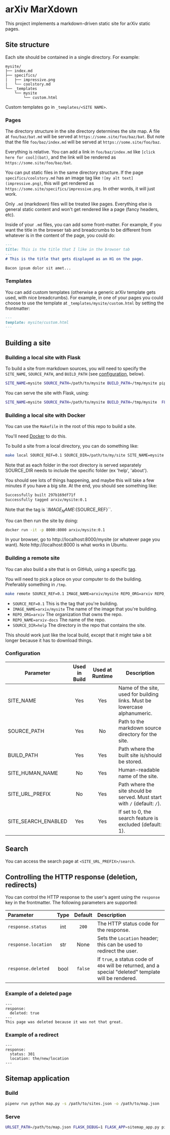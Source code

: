 # arXiv MarXdown

This project implements a markdown-driven static site for arXiv static pages.

## Site structure

Each site should be contained in a single directory. For example:

```
mysite/
├── index.md
├── specifics/
|   ├── impressive.png
|   └── coolstory.md
└── _templates
    └── mysite
        └── custom.html
```

Custom templates go in ``_templates/<SITE NAME>``.

### Pages

The directory structure in the site directory determines the site map. A
file at ``foo/baz/bat.md`` will be served at
``https://some.site/foo/baz/bat``. But note that the file
``foo/baz/index.md`` will be served at ``https://some.site/foo/baz``.

Everything is relative. You can add a link in ``foo/baz/index.md``
like ``[click here for cool](bat)``, and the link will be rendered as
``https://some.site/foo/baz/bat``.

You can put static files in the same directory structure. If the page
``specifics/coolstory.md`` has an image tag like
``![my alt text](impressive.png)``, this will get rendered as
``https://some.site/specifics/impressive.png``. In other words, it will just
work.

Only ``.md`` (markdown) files will be treated like pages. Everything else is
general static content and won't get rendered like a page (fancy headers,
etc).

Inside of your ``.md`` files, you can add some front-matter. For example,
if you want the title in the browser tab and breadcrumbs to be different from
whatever is in the content of the page, you could do:

```markdown
---
title: This is the title that I like in the browser tab
---
# This is the title that gets displayed as an H1 on the page.

Bacon ipsum dolor sit amet...
```

### Templates

You can add custom templates (otherwise a generic arXiv template gets used,
with nice breadcrumbs). For example, in one of your pages you could choose to
use the template at ``_templates/mysite/custom.html`` by setting the
frontmatter:

```markdown
---
template: mysite/custom.html
---
```

## Building a site

### Building a local site with Flask

To build a site from markdown sources, you will need to specify the ``SITE_NAME``, ``SOURCE_PATH``, and ``BUILD_PATH`` (see [configuration](#configuration), below).

```bash
SITE_NAME=mysite SOURCE_PATH=/path/to/mysite BUILD_PATH=/tmp/mysite pipenv run python build.py
```

You can serve the site with Flask, using:

```bash
SITE_NAME=mysite SOURCE_PATH=/path/to/mysite BUILD_PATH=/tmp/mysite  FLASK_APP=app.py pipenv run flask run
```

### Building a local site with Docker

You can use the ``Makefile`` in the root of this repo to build a site.

You'll need [Docker](https://www.docker.com/products/docker-desktop) to do
this.

To build a site from a local directory, you can do something like:

```bash
make local SOURCE_REF=0.1 SOURCE_DIR=/path/to/my/site SITE_NAME=mysite IMAGE_NAME=arxiv/mysite
```
Note that as each folder in the root directory is served separately SOURCE_DIR needs to include the specific folder (ex 'help', 'about').

You should see lots of things happening, and maybe this will take a few minutes
if you have a big site. At the end, you should see something like:

```bash
Successfully built 297b169df71f
Successfully tagged arxiv/mysite:0.1
```

Note that the tag is `${IMAGE_NAME}:${SOURCE_REF}``.

You can then run the site by doing:

```bash
docker run -it -p 8000:8000 arxiv/mysite:0.1
```

In your browser, go to http://localhost:8000/mysite (or whatever
page you want). Note http://localhost:8000 is what works in Ubuntu.

### Building a remote site

You can also build a site that is on GitHub, using a specific [tag](https://help.github.com/articles/working-with-tags/).

You will need to pick a place on your computer to do the building. Preferably
something in ``/tmp``.

```bash
make remote SOURCE_REF=0.1 IMAGE_NAME=arxiv/mysite REPO_ORG=arxiv REPO_NAME=arxiv-docs SOURCE_DIR=help
```

- ``SOURCE_REF=0.1`` This is the tag that you're building.
- ``IMAGE_NAME=arxiv/mysite`` The name of the image that you're building.
- ``REPO_ORG=arxiv`` The organization that owns the repo.
- ``REPO_NAME=arxiv-docs`` The name of the repo.
- ``SOURCE_DIR=help`` The directory in the repo that contains the site.

This should work just like the local build, except that it might take a bit
longer because it has to download things.

### Configuration

| Parameter | Used in Build | Used at Runtime | Description |
| --- | :---: | :---: | --- |
| SITE_NAME | Yes | Yes | Name of the site, used for building links. Must be lowercase alphanumeric. |
| SOURCE_PATH | Yes | No | Path to the markdown source directory for the site. |
| BUILD_PATH | Yes | Yes | Path where the built site is/should be stored. |
| SITE_HUMAN_NAME | No | Yes | Human-readable name of the site. |
| SITE_URL_PREFIX | No | Yes | Path where the site should be served. Must start with ``/`` (default: ``/``). |
| SITE_SEARCH_ENABLED | Yes | Yes | If set to 0, the search feature is excluded (default: 1). |


## Search

You can access the search page at ``<SITE_URL_PREFIX>/search``.

## Controlling the HTTP response (deletion, redirects)

You can control the HTTP response to the user's agent using the ``response``
key in the frontmatter. The following parameters are supported:

| Parameter | Type | Default | Description |
| :--- | :---: | :---: | :--- |
| ``response.status`` | int | ``200`` | The HTTP status code for the response. |
| ``response.location`` | str | None | Sets the ``Location`` header; this can be used to redirect the user. |
| ``response.deleted`` | bool | ``false`` | If ``true``, a status code of ``404`` will be returned, and a special "deleted" template will be rendered. |

### Example of a deleted page

```
---
response:
  deleted: true
---
This page was deleted because it was not that great.
```


### Example of a redirect

```
---
response:
  status: 301
  location: the/new/location
---
```

## Sitemap application

### Build

```bash
pipenv run python map.py -s /path/to/sites.json -o /path/to/map.json
```


### Serve

```bash
URLSET_PATH=/path/to/map.json FLASK_DEBUG=1 FLASK_APP=sitemap_app.py pipenv run flask run
```
